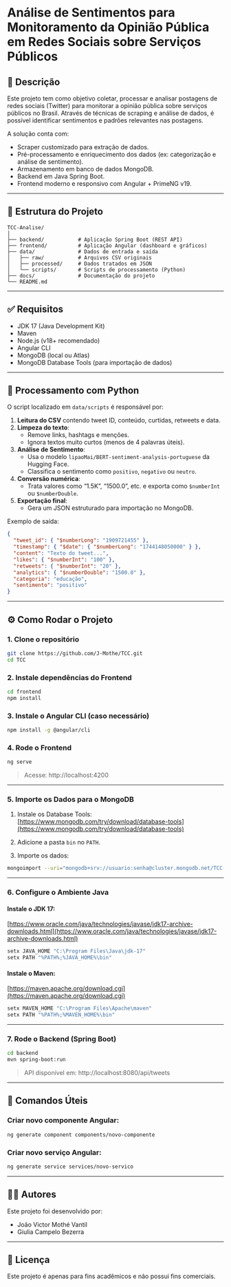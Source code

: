 # Análise de Sentimentos para Monitoramento da Opinião Pública em Redes Sociais sobre Serviços Públicos

## 📌 Descrição
Este projeto tem como objetivo coletar, processar e analisar postagens de redes sociais (Twitter) para monitorar a opinião pública sobre serviços públicos no Brasil. Através de técnicas de scraping e análise de dados, é possível identificar sentimentos e padrões relevantes nas postagens.

A solução conta com:
- Scraper customizado para extração de dados.
- Pré-processamento e enriquecimento dos dados (ex: categorização e análise de sentimento).
- Armazenamento em banco de dados MongoDB.
- Backend em Java Spring Boot.
- Frontend moderno e responsivo com Angular + PrimeNG v19.

---

## 🧱 Estrutura do Projeto

```
TCC-Analise/
│
├── backend/           # Aplicação Spring Boot (REST API)
├── frontend/          # Aplicação Angular (dashboard e gráficos)
├── data/              # Dados de entrada e saída
│   ├── raw/           # Arquivos CSV originais
│   ├── processed/     # Dados tratados em JSON
│   └── scripts/       # Scripts de processamento (Python)
├── docs/              # Documentação do projeto
└── README.md
```

---

## ✅ Requisitos

- JDK 17 (Java Development Kit)
- Maven
- Node.js (v18+ recomendado)
- Angular CLI
- MongoDB (local ou Atlas)
- MongoDB Database Tools (para importação de dados)

---

## 🧠 Processamento com Python

O script localizado em `data/scripts` é responsável por:
1. **Leitura do CSV** contendo tweet ID, conteúdo, curtidas, retweets e data.
2. **Limpeza do texto**:
   - Remove links, hashtags e menções.
   - Ignora textos muito curtos (menos de 4 palavras úteis).
3. **Análise de Sentimento**:
   - Usa o modelo `lipaoMai/BERT-sentiment-analysis-portuguese` da Hugging Face.
   - Classifica o sentimento como `positivo`, `negativo` ou `neutro`.
4. **Conversão numérica**:
   - Trata valores como “1.5K”, “1500.0”, etc. e exporta como `$numberInt` ou `$numberDouble`.
5. **Exportação final**:
   - Gera um JSON estruturado para importação no MongoDB.

Exemplo de saída:
```json
{
  "tweet_id": { "$numberLong": "1909721455" },
  "timestamp": { "$date": { "$numberLong": "1744148050000" } },
  "content": "Texto do tweet...",
  "likes": { "$numberInt": "100" },
  "retweets": { "$numberInt": "20" },
  "analytics": { "$numberDouble": "1500.0" },
  "categoria": "educação",
  "sentimento": "positivo"
}
```

---

## ⚙️ Como Rodar o Projeto

### 1. Clone o repositório
```bash
git clone https://github.com/J-Mothe/TCC.git
cd TCC
```

### 2. Instale dependências do Frontend
```bash
cd frontend
npm install
```

### 3. Instale o Angular CLI (caso necessário)
```bash
npm install -g @angular/cli
```

### 4. Rode o Frontend
```bash
ng serve
```
> Acesse: http://localhost:4200

---

### 5. Importe os Dados para o MongoDB

1. Instale os Database Tools:  
   [https://www.mongodb.com/try/download/database-tools](https://www.mongodb.com/try/download/database-tools)

2. Adicione a pasta `bin` no `PATH`.

3. Importe os dados:
```bash
mongoimport --uri="mongodb+srv://usuario:senha@cluster.mongodb.net/TCC-Analise" --collection twitter --file "data/processed/brasilia_educacao_com_sentimento.json" --jsonArray
```

---

### 6. Configure o Ambiente Java

#### Instale o JDK 17:
[https://www.oracle.com/java/technologies/javase/jdk17-archive-downloads.html](https://www.oracle.com/java/technologies/javase/jdk17-archive-downloads.html)

```bash
setx JAVA_HOME "C:\Program Files\Java\jdk-17"
setx PATH "%PATH%;%JAVA_HOME%\bin"
```

#### Instale o Maven:
[https://maven.apache.org/download.cgi](https://maven.apache.org/download.cgi)

```bash
setx MAVEN_HOME "C:\Program Files\Apache\maven"
setx PATH "%PATH%;%MAVEN_HOME%\bin"
```

---

### 7. Rode o Backend (Spring Boot)
```bash
cd backend
mvn spring-boot:run
```
> API disponível em: http://localhost:8080/api/tweets

---

## 🧪 Comandos Úteis

### Criar novo componente Angular:
```bash
ng generate component components/novo-componente
```

### Criar novo serviço Angular:
```bash
ng generate service services/novo-servico
```

---

## 👨‍💻 Autores

Este projeto foi desenvolvido por:

- João Victor Mothé Vantil  
- Giulia Campelo Bezerra

---

## 📄 Licença
Este projeto é apenas para fins acadêmicos e não possui fins comerciais.
